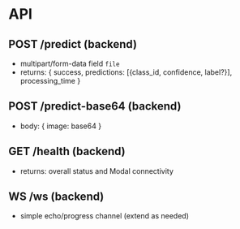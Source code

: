 # API

## POST /predict (backend)
- multipart/form-data field `file`
- returns: { success, predictions: [{class_id, confidence, label?}], processing_time }

## POST /predict-base64 (backend)
- body: { image: base64 }

## GET /health (backend)
- returns: overall status and Modal connectivity

## WS /ws (backend)
- simple echo/progress channel (extend as needed)
